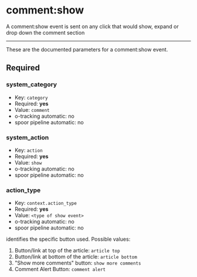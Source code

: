 # comment:show

A comment:show event is sent on any click that would show, expand or drop down the comment section

---------

These are the documented parameters for a comment:show event.

## Required

### system_category

- Key: `category`
- Required: **yes**
- Value: `comment`
- o-tracking automatic: no
- spoor pipeline automatic: no




### system_action

- Key: `action`
- Required: **yes**
- Value: `show`
- o-tracking automatic: no
- spoor pipeline automatic: no



### action_type

- Key: `context.action_type`
- Required: **yes**
- Value: `<type of show event>`
- o-tracking automatic: no
- spoor pipeline automatic: no

identifies the specific button used. Possible values:
1. Button/link at top of the article: `article top`
2. Button/link at bottom of the article: `article bottom`
3. "Show more comments" button: `show more comments`
4. Comment Alert Button: `comment alert`


